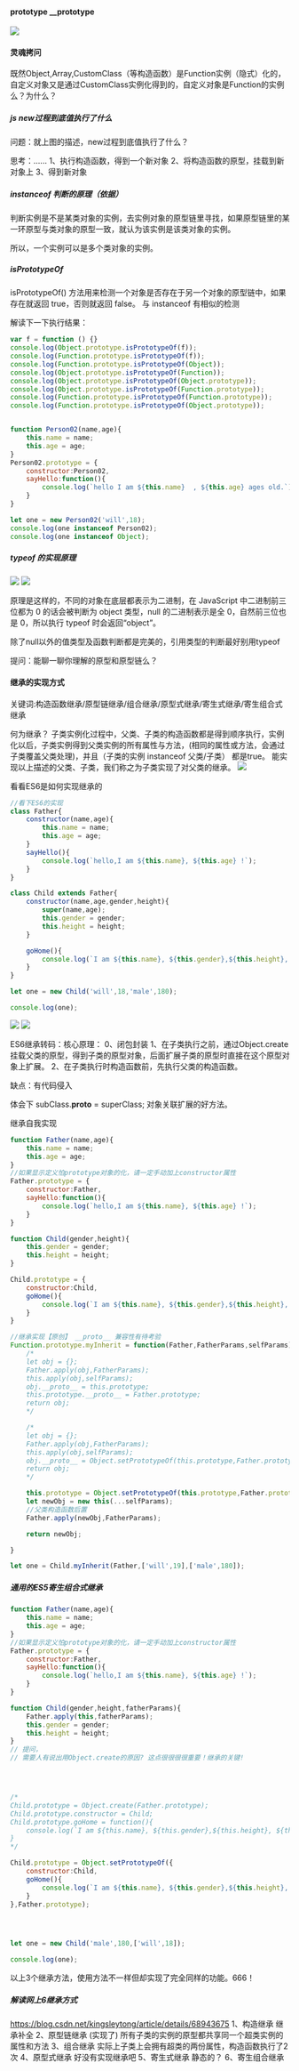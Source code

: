 

#### prototype __prototype

<img src="./imgs/t_22.png" />


#### 灵魂拷问

既然Object,Array,CustomClass（等构造函数）是Function实例（隐式）化的，自定义对象又是通过CustomClass实例化得到的，自定义对象是Function的实例么？为什么？



##### js new过程到底值执行了什么

问题：就上图的描述，new过程到底值执行了什么？


思考：......
1、执行构造函数，得到一个新对象
2、将构造函数的原型，挂载到新对象上
3、得到新对象


##### instanceof 判断的原理（依据）
判断实例是不是某类对象的实例，去实例对象的原型链里寻找，如果原型链里的某一环原型与类对象的原型一致，就认为该实例是该类对象的实例。



所以，一个实例可以是多个类对象的实例。

##### isPrototypeOf
isPrototypeOf() 方法用来检测一个对象是否存在于另一个对象的原型链中，如果存在就返回 true，否则就返回 false。
与 instanceof 有相似的检测

解读下一下执行结果：

``` javascript
var f = function () {}
console.log(Object.prototype.isPrototypeOf(f));  
console.log(Function.prototype.isPrototypeOf(f));  
console.log(Function.prototype.isPrototypeOf(Object));  
console.log(Object.prototype.isPrototypeOf(Function));  
console.log(Object.prototype.isPrototypeOf(Object.prototype));  
console.log(Object.prototype.isPrototypeOf(Function.prototype));  
console.log(Function.prototype.isPrototypeOf(Function.prototype));  
console.log(Function.prototype.isPrototypeOf(Object.prototype));  
```


```javascript

function Person02(name,age){
    this.name = name;
    this.age = age;
}
Person02.prototype = {
    constructor:Person02,
    sayHello:function(){
        console.log(`hello I am ${this.name}  , ${this.age} ages old.`);
    }
}

let one = new Person02('will',18);
console.log(one instanceof Person02);
console.log(one instanceof Object);

```

##### typeof 的实现原理

<img src="./imgs/t_06.png" />
<img src="./imgs/t_07.png" />

原理是这样的，不同的对象在底层都表示为二进制，在 JavaScript 中二进制前三位都为 0 的话会被判断为 object 类型，null 的二进制表示是全 0，自然前三位也是 0，所以执行 typeof 时会返回“object”。

除了null以外的值类型及函数判断都是完美的，引用类型的判断最好别用typeof

提问：能聊一聊你理解的原型和原型链么？



#### 继承的实现方式

关键词:构造函数继承/原型链继承/组合继承/原型式继承/寄生式继承/寄生组合式继承   

何为继承？
子类实例化过程中，父类、子类的构造函数都是得到顺序执行，实例化以后，子类实例得到父类实例的所有属性与方法，(相同的属性或方法，会通过子类覆盖父类处理)，并且（子类的实例 instanceof 父类/子类） 都是true。
能实现以上描述的父类、子类，我们称之为子类实现了对父类的继承。
<img src="./imgs/t_09.png" />


看看ES6是如何实现继承的
```javascript
//看下ES6的实现
class Father{
    constructor(name,age){
        this.name = name;
        this.age = age;
    }
    sayHello(){
        console.log(`hello,I am ${this.name}, ${this.age} !`);
    }
}

class Child extends Father{
    constructor(name,age,gender,height){
        super(name,age);
        this.gender = gender;
        this.height = height;
    }

    goHome(){
        console.log(`I am ${this.name}, ${this.gender},${this.height}, ${this.age} years old. I am going home!`);
    }
}

let one = new Child('will',18,'male',180);

console.log(one);


```
<img src="./imgs/t_10.png" />
<img src="./imgs/t_08.png" />





ES6继承转码：核心原理：
0、闭包封装
1、在子类执行之前，通过Object.create挂载父类的原型，得到子类的原型对象，后面扩展子类的原型时直接在这个原型对象上扩展。
2、在子类执行时构造函数前，先执行父类的构造函数。

缺点：有代码侵入


体会下 subClass.__proto__ = superClass;
对象关联扩展的好方法。



继承自我实现

```javascript
function Father(name,age){
    this.name = name;
    this.age = age;
}
//如果显示定义怕prototype对象的化，请一定手动加上constructor属性
Father.prototype = {
    constructor:Father,
    sayHello:function(){
        console.log(`hello,I am ${this.name}, ${this.age} !`);
    }
}

function Child(gender,height){
    this.gender = gender;
    this.height = height;
}

Child.prototype = {
    constructor:Child,
    goHome(){
        console.log(`I am ${this.name}, ${this.gender},${this.height}, ${this.age} years old. I am going home!`);
    }
}

//继承实现【原创】 __proto__ 兼容性有待考验
Function.prototype.myInherit = function(Father,FatherParams,selfParams){
    /*
    let obj = {};
    Father.apply(obj,FatherParams);
    this.apply(obj,selfParams);
    obj.__proto__ = this.prototype;
    this.prototype.__proto__ = Father.prototype;
    return obj;
    */

    /*
    let obj = {};
    Father.apply(obj,FatherParams);
    this.apply(obj,selfParams);
    obj.__proto__ = Object.setPrototypeOf(this.prototype,Father.prototype);
    return obj;
    */

    this.prototype = Object.setPrototypeOf(this.prototype,Father.prototype);
    let newObj = new this(...selfParams);
    //父类构造函数后置
    Father.apply(newObj,FatherParams);

    return newObj;

}

let one = Child.myInherit(Father,['will',19],['male',180]);

```

##### 通用的ES5寄生组合式继承
```javascript
function Father(name,age){
    this.name = name;
    this.age = age;
}
//如果显示定义怕prototype对象的化，请一定手动加上constructor属性
Father.prototype = {
    constructor:Father,
    sayHello:function(){
        console.log(`hello,I am ${this.name}, ${this.age} !`);
    }
}

function Child(gender,height,fatherParams){
    Father.apply(this,fatherParams);
    this.gender = gender;
    this.height = height;
}
// 提问，
// 需要人有说出用Object.create的原因? 这点很很很很重要！继承的关键!




/*
Child.prototype = Object.create(Father.prototype);
Child.prototype.constructor = Child;
Child.prototype.goHome = function(){
    console.log(`I am ${this.name}, ${this.gender},${this.height}, ${this.age} years old. I am going home!`);
}
*/

Child.prototype = Object.setPrototypeOf({
    constructor:Child,
    goHome(){
        console.log(`I am ${this.name}, ${this.gender},${this.height}, ${this.age} years old. I am going home!`);
    }
},Father.prototype);




let one = new Child('male',180,['will',18]);

console.log(one);
```
以上3个继承方法，使用方法不一样但却实现了完全同样的功能。666！

##### 解读网上6继承方式

https://blog.csdn.net/kingsleytong/article/details/68943675
1、构造继承     继承补全
2、原型链继承   (实现了)   所有子类的实例的原型都共享同一个超类实例的属性和方法
3、组合继承     实际上子类上会拥有超类的两份属性，构造函数执行了2次
4、原型式继承   好没有实现继承吧
5、寄生式继承   静态的？
6、寄生组合继承










